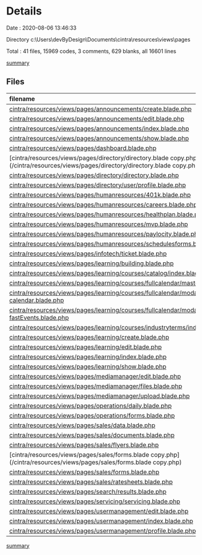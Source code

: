 # Details

Date : 2020-08-06 13:46:33

Directory c:\Users\devByDesign\Documents\cintra\resources\views\pages

Total : 41 files,  15969 codes, 3 comments, 629 blanks, all 16601 lines

[summary](results.md)

## Files
| filename | language | code | comment | blank | total |
| :--- | :--- | ---: | ---: | ---: | ---: |
| [cintra/resources/views/pages/announcements/create.blade.php](/cintra/resources/views/pages/announcements/create.blade.php) | PHP | 61 | 0 | 6 | 67 |
| [cintra/resources/views/pages/announcements/edit.blade.php](/cintra/resources/views/pages/announcements/edit.blade.php) | PHP | 60 | 0 | 6 | 66 |
| [cintra/resources/views/pages/announcements/index.blade.php](/cintra/resources/views/pages/announcements/index.blade.php) | PHP | 85 | 0 | 15 | 100 |
| [cintra/resources/views/pages/announcements/show.blade.php](/cintra/resources/views/pages/announcements/show.blade.php) | PHP | 67 | 0 | 10 | 77 |
| [cintra/resources/views/pages/dashboard.blade.php](/cintra/resources/views/pages/dashboard.blade.php) | PHP | 784 | 0 | 93 | 877 |
| [cintra/resources/views/pages/directory/directory.blade copy.php](/cintra/resources/views/pages/directory/directory.blade copy.php) | PHP | 315 | 0 | 4 | 319 |
| [cintra/resources/views/pages/directory/directory.blade.php](/cintra/resources/views/pages/directory/directory.blade.php) | PHP | 128 | 0 | 10 | 138 |
| [cintra/resources/views/pages/directory/user/profile.blade.php](/cintra/resources/views/pages/directory/user/profile.blade.php) | PHP | 341 | 0 | 38 | 379 |
| [cintra/resources/views/pages/humanresources/401k.blade.php](/cintra/resources/views/pages/humanresources/401k.blade.php) | PHP | 78 | 0 | 3 | 81 |
| [cintra/resources/views/pages/humanresources/careers.blade.php](/cintra/resources/views/pages/humanresources/careers.blade.php) | PHP | 30 | 0 | 4 | 34 |
| [cintra/resources/views/pages/humanresources/healthplan.blade.php](/cintra/resources/views/pages/humanresources/healthplan.blade.php) | PHP | 125 | 0 | 3 | 128 |
| [cintra/resources/views/pages/humanresources/mvp.blade.php](/cintra/resources/views/pages/humanresources/mvp.blade.php) | PHP | 263 | 0 | 12 | 275 |
| [cintra/resources/views/pages/humanresources/paylocity.blade.php](/cintra/resources/views/pages/humanresources/paylocity.blade.php) | PHP | 90 | 0 | 3 | 93 |
| [cintra/resources/views/pages/humanresources/schedulesforms.blade.php](/cintra/resources/views/pages/humanresources/schedulesforms.blade.php) | PHP | 399 | 0 | 11 | 410 |
| [cintra/resources/views/pages/infotech/ticket.blade.php](/cintra/resources/views/pages/infotech/ticket.blade.php) | PHP | 211 | 0 | 13 | 224 |
| [cintra/resources/views/pages/learning/building.blade.php](/cintra/resources/views/pages/learning/building.blade.php) | PHP | 213 | 0 | 35 | 248 |
| [cintra/resources/views/pages/learning/courses/catalog/index.blade.php](/cintra/resources/views/pages/learning/courses/catalog/index.blade.php) | PHP | 103 | 3 | 14 | 120 |
| [cintra/resources/views/pages/learning/courses/fullcalendar/master.blade.php](/cintra/resources/views/pages/learning/courses/fullcalendar/master.blade.php) | PHP | 109 | 0 | 22 | 131 |
| [cintra/resources/views/pages/learning/courses/fullcalendar/modal-calendar.blade.php](/cintra/resources/views/pages/learning/courses/fullcalendar/modal-calendar.blade.php) | PHP | 56 | 0 | 0 | 56 |
| [cintra/resources/views/pages/learning/courses/fullcalendar/modal-fastEvents.blade.php](/cintra/resources/views/pages/learning/courses/fullcalendar/modal-fastEvents.blade.php) | PHP | 56 | 0 | 0 | 56 |
| [cintra/resources/views/pages/learning/courses/industryterms/index.blade.php](/cintra/resources/views/pages/learning/courses/industryterms/index.blade.php) | PHP | 4,166 | 0 | 9 | 4,175 |
| [cintra/resources/views/pages/learning/create.blade.php](/cintra/resources/views/pages/learning/create.blade.php) | PHP | 61 | 0 | 6 | 67 |
| [cintra/resources/views/pages/learning/edit.blade.php](/cintra/resources/views/pages/learning/edit.blade.php) | PHP | 60 | 0 | 7 | 67 |
| [cintra/resources/views/pages/learning/index.blade.php](/cintra/resources/views/pages/learning/index.blade.php) | PHP | 74 | 0 | 9 | 83 |
| [cintra/resources/views/pages/learning/show.blade.php](/cintra/resources/views/pages/learning/show.blade.php) | PHP | 64 | 0 | 12 | 76 |
| [cintra/resources/views/pages/mediamanager/edit.blade.php](/cintra/resources/views/pages/mediamanager/edit.blade.php) | PHP | 80 | 0 | 6 | 86 |
| [cintra/resources/views/pages/mediamanager/files.blade.php](/cintra/resources/views/pages/mediamanager/files.blade.php) | PHP | 520 | 0 | 40 | 560 |
| [cintra/resources/views/pages/mediamanager/upload.blade.php](/cintra/resources/views/pages/mediamanager/upload.blade.php) | PHP | 302 | 0 | 12 | 314 |
| [cintra/resources/views/pages/operations/daily.blade.php](/cintra/resources/views/pages/operations/daily.blade.php) | PHP | 426 | 0 | 33 | 459 |
| [cintra/resources/views/pages/operations/forms.blade.php](/cintra/resources/views/pages/operations/forms.blade.php) | PHP | 3,218 | 0 | 30 | 3,248 |
| [cintra/resources/views/pages/sales/data.blade.php](/cintra/resources/views/pages/sales/data.blade.php) | PHP | 151 | 0 | 16 | 167 |
| [cintra/resources/views/pages/sales/documents.blade.php](/cintra/resources/views/pages/sales/documents.blade.php) | PHP | 248 | 0 | 11 | 259 |
| [cintra/resources/views/pages/sales/flyers.blade.php](/cintra/resources/views/pages/sales/flyers.blade.php) | PHP | 481 | 0 | 12 | 493 |
| [cintra/resources/views/pages/sales/forms.blade copy.php](/cintra/resources/views/pages/sales/forms.blade copy.php) | PHP | 162 | 0 | 5 | 167 |
| [cintra/resources/views/pages/sales/forms.blade.php](/cintra/resources/views/pages/sales/forms.blade.php) | PHP | 747 | 0 | 7 | 754 |
| [cintra/resources/views/pages/sales/ratesheets.blade.php](/cintra/resources/views/pages/sales/ratesheets.blade.php) | PHP | 751 | 0 | 25 | 776 |
| [cintra/resources/views/pages/search/results.blade.php](/cintra/resources/views/pages/search/results.blade.php) | PHP | 83 | 0 | 8 | 91 |
| [cintra/resources/views/pages/servicing/servicing.blade.php](/cintra/resources/views/pages/servicing/servicing.blade.php) | PHP | 270 | 0 | 10 | 280 |
| [cintra/resources/views/pages/usermanagement/edit.blade.php](/cintra/resources/views/pages/usermanagement/edit.blade.php) | PHP | 120 | 0 | 25 | 145 |
| [cintra/resources/views/pages/usermanagement/index.blade.php](/cintra/resources/views/pages/usermanagement/index.blade.php) | PHP | 75 | 0 | 7 | 82 |
| [cintra/resources/views/pages/usermanagement/profile.blade.php](/cintra/resources/views/pages/usermanagement/profile.blade.php) | PHP | 336 | 0 | 37 | 373 |

[summary](results.md)